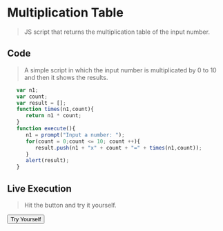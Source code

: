 # Multiplication Table


> JS script that returns the multiplication table of the input number.

## Code

>A simple script in which the input number is multiplicated by 0 to 10 and then it shows the results.

```javascript title="Multiplication Table javascript"
   var n1;
   var count;
   var result = [];
   function times(n1,count){
      return n1 * count;
   }
   function execute(){
      n1 = prompt("Input a number: ");
      for(count = 0;count <= 10; count ++){
         result.push(n1 + "x" + count + "=" + times(n1,count));
      }
      alert(result);
   }
```

<script>
   var n1;
   var count;
   var result = [];
   function times(n1,count){
      return n1 * count;
   }
   function execute(){
      n1 = prompt("Input a number: ");
      for(count = 0;count <= 10; count ++){
         result.push(n1 + "x" + count + "=" + times(n1,count));
      }
      alert(result.join("\n"));
   }
</script>

## Live Execution

>Hit the button and try it yourself.

<button class="md-button md-button--primary" onclick="execute();">Try Yourself</button>